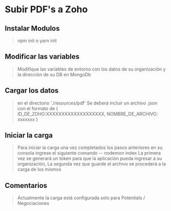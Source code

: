 # Subir PDF's a Zoho

## Instalar Modulos

> npm init o yarn init

## Modificar las variables

> Modifique las variables de entorno con los datos de su organización y la dirección de su DB en MongoDb

## Cargar los datos

> en el directorio './resources/pdf' Se deberá incluir un archivo .json con el formato de
> {  
>  ID_DE_ZOHO:XXXXXXXXXXXXXXXXXXX,
> NOMBRE_DE_ARCHIVO: xxxxxxx
> }

## Iniciar la carga

> Para iniciar la carga una vez completados los pasos anteriores en su consola ingrese el siguiente comando -- nodemon index
> La primera vez se generará un token para que la aplicación pueda ingresar a su organización,
> La segunda vez que guarde el archivo se procederá a la carga de los mismos

## Comentarios

> Actualmente la carga está configurada solo para Potentials / Negociaciones
